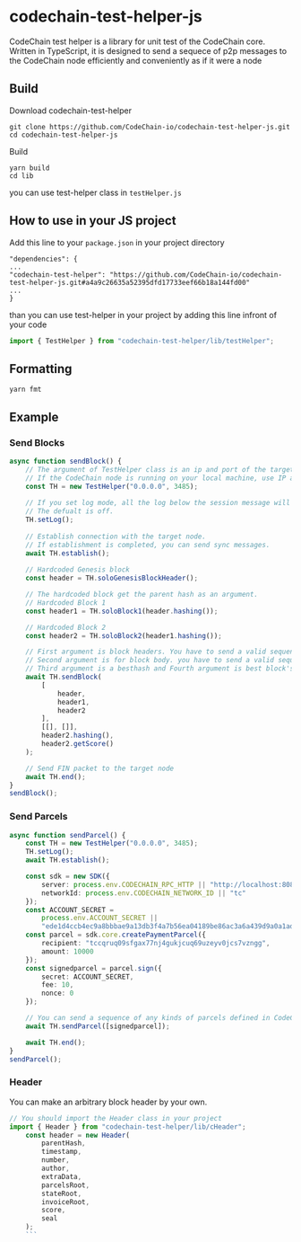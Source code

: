# codechain-test-helper-js
CodeChain test helper is a library for unit test of the CodeChain core. Written in TypeScript, it is designed to send a sequece of p2p messages to the CodeChain node efficiently and conveniently as if it were a node

## Build
Download codechain-test-helper
```shell
git clone https://github.com/CodeChain-io/codechain-test-helper-js.git
cd codechain-test-helper-js
```
Build
```shell
yarn build
cd lib
```
you can use test-helper class in `testHelper.js`

## How to use in your JS project
Add this line to your `package.json` in your project directory
```
"dependencies": {
...
"codechain-test-helper": "https://github.com/CodeChain-io/codechain-test-helper-js.git#a4a9c26635a52395dfd17733eef66b18a144fd00"
...
}
```
than you can use test-helper in your project by adding this line infront of your code
```javascript
import { TestHelper } from "codechain-test-helper/lib/testHelper";
```

## Formatting
```shell
yarn fmt
```

## Example
### Send Blocks
```typescript
async function sendBlock() {
    // The argument of TestHelper class is an ip and port of the target CodeChain node.
    // If the CodeChain node is running on your local machine, use IP as "0.0.0.0". 
    const TH = new TestHelper("0.0.0.0", 3485);
    
    // If you set log mode, all the log below the session message will be printed.
    // The defualt is off.
    TH.setLog();
    
    // Establish connection with the target node.
    // If establishment is completed, you can send sync messages.
    await TH.establish();
    
    // Hardcoded Genesis block
    const header = TH.soloGenesisBlockHeader();

    // The hardcoded block get the parent hash as an argument.
    // Hardcoded Block 1
    const header1 = TH.soloBlock1(header.hashing());

    // Hardcoded Block 2
    const header2 = TH.soloBlock2(header1.hashing());

    // First argument is block headers. You have to send a valid sequence of headers. If you do not, this function will not end.
    // Second argument is for block body. you have to send a valid sequence of parcels of each block. If you do not, the blocks are not accepted
    // Third argument is a besthash and Fourth argument is best block's score.
    await TH.sendBlock(
        [
            header,
            header1,
            header2
        ],
        [[], []],
        header2.hashing(),
        header2.getScore()
    );

    // Send FIN packet to the target node
    await TH.end();
}
sendBlock();
```
### Send Parcels
```typescript
async function sendParcel() {
    const TH = new TestHelper("0.0.0.0", 3485);
    TH.setLog();
    await TH.establish();

    const sdk = new SDK({
        server: process.env.CODECHAIN_RPC_HTTP || "http://localhost:8080",
        networkId: process.env.CODECHAIN_NETWORK_ID || "tc"
    });
    const ACCOUNT_SECRET =
        process.env.ACCOUNT_SECRET ||
        "ede1d4ccb4ec9a8bbbae9a13db3f4a7b56ea04189be86ac3a6a439d9a0a1addd";
    const parcel = sdk.core.createPaymentParcel({
        recipient: "tccqruq09sfgax77nj4gukjcuq69uzeyv0jcs7vzngg",
        amount: 10000
    });
    const signedparcel = parcel.sign({
        secret: ACCOUNT_SECRET,
        fee: 10,
        nonce: 0
    });

    // You can send a sequence of any kinds of parcels defined in CodeChain-sdk.
    await TH.sendParcel([signedparcel]);

    await TH.end();
}
sendParcel();
```
### Header
You can make an arbitrary block header by your own.
```typescript
// You should import the Header class in your project
import { Header } from "codechain-test-helper/lib/cHeader";
    const header = new Header(
        parentHash,
        timestamp,
        number,
        author,
        extraData,
        parcelsRoot,
        stateRoot,
        invoiceRoot,
        score,
        seal
    );
    ```
